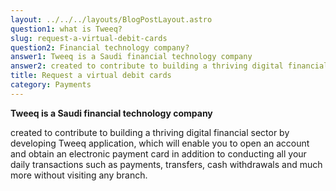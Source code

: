 ```yaml
---
layout: ../../../layouts/BlogPostLayout.astro
question1: what is Tweeq?
slug: request-a-virtual-debit-cards
question2: Financial technology company?
answer1: Tweeq is a Saudi financial technology company
answer2: created to contribute to building a thriving digital financial sector
title: Request a virtual debit cards
category: Payments
---
```

**Tweeq is a Saudi financial technology company** 

created to contribute to building a thriving digital financial sector by developing Tweeq application, which will enable you to open an account and obtain an electronic payment card in addition to conducting all your daily transactions such as payments, transfers, cash withdrawals and much more without visiting any branch.